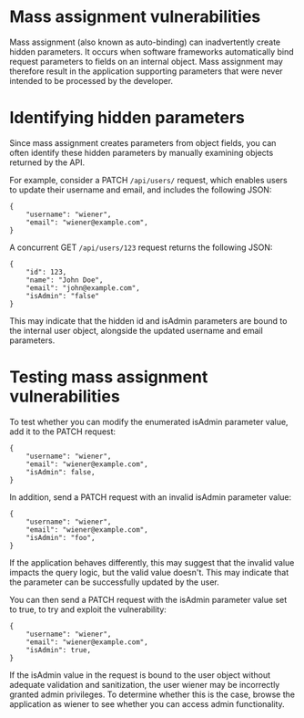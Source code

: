 # Mass assignment vulnerabilities
Mass assignment (also known as auto-binding) can inadvertently create hidden parameters. It occurs when software frameworks automatically bind request parameters to fields on an internal object. Mass assignment may therefore result in the application supporting parameters that were never intended to be processed by the developer.


# Identifying hidden parameters
Since mass assignment creates parameters from object fields, you can often identify these hidden parameters by manually examining objects returned by the API.

For example, consider a PATCH ```/api/users/``` request, which enables users to update their username and email, and includes the following JSON:
```
{
    "username": "wiener",
    "email": "wiener@example.com",
}
```
A concurrent GET ```/api/users/123``` request returns the following JSON:
```
{
    "id": 123,
    "name": "John Doe",
    "email": "john@example.com",
    "isAdmin": "false"
}
```
This may indicate that the hidden id and isAdmin parameters are bound to the internal user object, alongside the updated username and email parameters.



# Testing mass assignment vulnerabilities
To test whether you can modify the enumerated isAdmin parameter value, add it to the PATCH request:
```
{
    "username": "wiener",
    "email": "wiener@example.com",
    "isAdmin": false,
}
```
In addition, send a PATCH request with an invalid isAdmin parameter value:
```
{
    "username": "wiener",
    "email": "wiener@example.com",
    "isAdmin": "foo",
}
```
If the application behaves differently, this may suggest that the invalid value impacts the query logic, but the valid value doesn't. This may indicate that the parameter can be successfully updated by the user.

You can then send a PATCH request with the isAdmin parameter value set to true, to try and exploit the vulnerability:
```
{
    "username": "wiener",
    "email": "wiener@example.com",
    "isAdmin": true,
}
```
If the isAdmin value in the request is bound to the user object without adequate validation and sanitization, the user wiener may be incorrectly granted admin privileges. To determine whether this is the case, browse the application as wiener to see whether you can access admin functionality.
